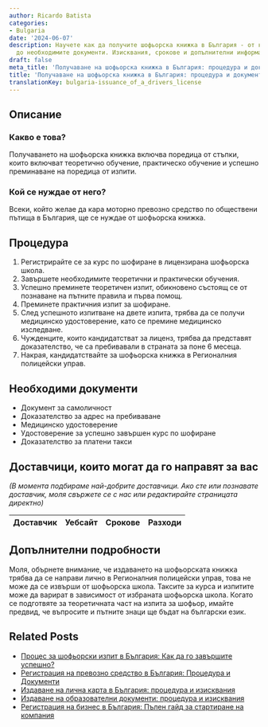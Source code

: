```yaml
---
author: Ricardo Batista
categories:
- Bulgaria
date: '2024-06-07'
description: Научете как да получите шофьорска книжка в България - от курс и изпити
  до необходимите документи. Изисквания, срокове и допълнителни информация.
draft: false
meta_title: 'Получаване на шофьорска книжка в България: процедура и документи'
title: 'Получаване на шофьорска книжка в България: процедура и документи'
translationKey: bulgaria-issuance_of_a_drivers_license
---
```



## Описание
### Какво е това?
Получаването на шофьорска книжка включва поредица от стъпки, които включват теоретично обучение, практическо обучение и успешно преминаване на поредица от изпити.

### Кой се нуждае от него?
Всеки, който желае да кара моторно превозно средство по обществени пътища в България, ще се нуждае от шофьорска книжка.

## Процедура

1. Регистрирайте се за курс по шофиране в лицензирана шофьорска школа.
2. Завършете необходимите теоретични и практически обучения.
3. Успешно преминете теоретичен изпит, обикновено състоящ се от познаване на пътните правила и първа помощ.
4. Преминете практичния изпит за шофиране.
5. След успешното изпитване на двете изпита, трябва да се получи медицинско удостоверение, като се премине медицинско изследване.
6. Чужденците, които кандидатстват за лиценз, трябва да представят доказателство, че са пребивавали в страната за поне 6 месеца.
7. Накрая, кандидатствайте за шофьорска книжка в Регионалния полицейски управ.

## Необходими документи

- Документ за самоличност
- Доказателство за адрес на пребиваване
- Медицинско удостоверение
- Удостоверение за успешно завършен курс по шофиране
- Доказателство за платени такси

## Доставчици, които могат да го направят за вас
_(В момента подбираме най-добрите доставчици. Ако сте или познавате доставчик, моля свържете се с нас или редактирайте страницата директно)_

| Доставчик       |     Уебсайт     |     Срокове       |       Разходи    |
| :-------------: | :-------------: |  :-------------: | :-------------: |


## Допълнителни подробности

Моля, обърнете внимание, че издаването на шофьорската книжка трябва да се направи лично в Регионалния полицейски управ, това не може да се извърши от шофьорска школа. Таксите за курса и изпитите може да варират в зависимост от избраната шофьорска школа. Когато се подготвяте за теоретичната част на изпита за шофьор, имайте предвид, че въпросите и пътните знаци ще бъдат на български език.


## Related Posts

- [Процес за шофьорски изпит в България: Как да го завършите успешно?](https://tramitit.com/bg/guides/bulgaria/dopuskane_do_izpit_za_upravlenie_na_mps/)
- [Регистрация на превозно средство в България: Процедура и Документи](https://tramitit.com/bg/guides/bulgaria/registratsiia_na_novo_prevozno_sredstvo/)
- [Издаване на лична карта в България: процедура и изисквания](https://tramitit.com/bg/guides/bulgaria/izdavane_na_lichna_karta/)
- [Издаване на образователни документи: процедура и изисквания](https://tramitit.com/bg/guides/bulgaria/izdavane_na_dokument_za_obrazovanie/)
- [Регистрация на бизнес в България: Пълен гайд за стартиране на компания](https://tramitit.com/bg/guides/bulgaria/registratsiia_na_biznes/)